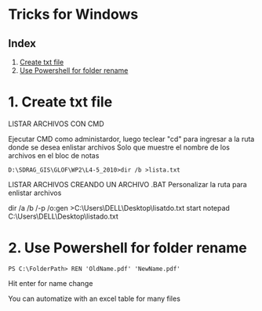 # Tricks for Windows
## Index
1. [Create txt file](#id1)
2. [Use Powershell for folder rename](#id2)

# 1. Create txt file <a named="id1"></a>
LISTAR ARCHIVOS CON CMD

Ejecutar CMD como administardor, luego teclear "cd" para ingresar a la ruta donde se desea enlistar archivos
Solo que muestre el nombre de los archivos en el bloc de notas
```dos
D:\SDRAG_GIS\GLOF\WP2\L4-5_2010>dir /b >lista.txt
```

LISTAR ARCHIVOS CREANDO UN ARCHIVO .BAT
Personalizar la ruta para enlistar archivos

dir /a /b /-p /o:gen >C:\Users\DELL\Desktop\lisatdo.txt
start notepad C:\Users\DELL\Desktop\listado.txt

# 2. Use Powershell for folder rename <a named="id2"></a>
```dos
PS C:\FolderPath> REN 'OldName.pdf' 'NewName.pdf'
```
Hit enter for name change

You can automatize with an excel table for many files
